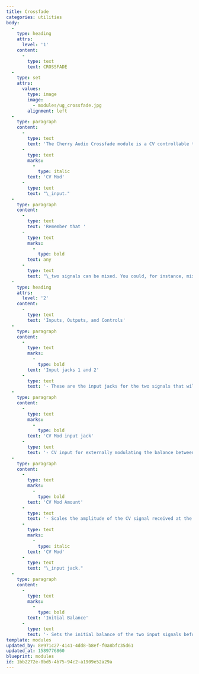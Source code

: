 ```yaml
---
title: Crossfade
categories: utilities
body:
  -
    type: heading
    attrs:
      level: '1'
    content:
      -
        type: text
        text: CROSSFADE
  -
    type: set
    attrs:
      values:
        type: image
        image:
          - modules/ug_crossfade.jpg
        alignment: left
  -
    type: paragraph
    content:
      -
        type: text
        text: 'The Cherry Audio Crossfade module is a CV controllable two channel mixer, usable with both audio and control signals. This module smoothly mixes between two input signals with a single knob and/or the '
      -
        type: text
        marks:
          -
            type: italic
        text: 'CV Mod'
      -
        type: text
        text: "\_input."
  -
    type: paragraph
    content:
      -
        type: text
        text: 'Remember that '
      -
        type: text
        marks:
          -
            type: bold
        text: any
      -
        type: text
        text: "\_two signals can be mixed. You could, for instance, mix two LFOs together to create a more complex shape, combine two different CV sequences, or even modulate between a sync signal and an oscillator if you were so inclined! Or maybe you’d rather use it like a DJ crossfader and mix between two drum beats."
  -
    type: heading
    attrs:
      level: '2'
    content:
      -
        type: text
        text: 'Inputs, Outputs, and Controls'
  -
    type: paragraph
    content:
      -
        type: text
        marks:
          -
            type: bold
        text: 'Input jacks 1 and 2'
      -
        type: text
        text: '- These are the input jacks for the two signals that will be mixed together.'
  -
    type: paragraph
    content:
      -
        type: text
        marks:
          -
            type: bold
        text: 'CV Mod input jack'
      -
        type: text
        text: '- CV input for externally modulating the balance between the two input signals.'
  -
    type: paragraph
    content:
      -
        type: text
        marks:
          -
            type: bold
        text: 'CV Mod Amount'
      -
        type: text
        text: '- Scales the amplitude of the CV signal received at the '
      -
        type: text
        marks:
          -
            type: italic
        text: 'CV Mod'
      -
        type: text
        text: "\_input jack."
  -
    type: paragraph
    content:
      -
        type: text
        marks:
          -
            type: bold
        text: 'Initial Balance'
      -
        type: text
        text: '- Sets the initial balance of the two input signals before any CV modulation. It can also be used to manually mix between the two signals. Assign this knob to a midi controller’s slider to create a DJ-style crossfader.'
template: modules
updated_by: 8e971c27-4141-4dd8-b8ef-f0a8bfc35d61
updated_at: 1589776860
blueprint: modules
id: 1bb2272e-0bd5-4b75-94c2-a1909e52a29a
---
```

